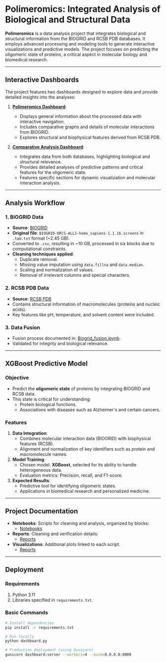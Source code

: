 # Polimeromics: Integrated Analysis of Biological and Structural Data

**Polimeromics** is a data analysis project that integrates biological and structural information from the BIOGRID and RCSB PDB databases. It employs advanced processing and modeling tools to generate interactive visualizations and predictive models. The project focuses on predicting the oligomeric state of proteins, a critical aspect in molecular biology and biomedical research.

---

## **Interactive Dashboards**

The project features two dashboards designed to explore data and provide detailed insights into the analyses:

1. **[Polimeromics Dashboard](https://polimeromic-production.up.railway.app/)**:
   - Displays general information about the processed data with interactive navigation.
   - Includes comparative graphs and details of molecular interactions from BIOGRID.
   - Explores structural and biophysical features derived from RCSB PDB.

2. **[Comparative Analysis Dashboard](https://comparativeanalysispolimeromic-production.up.railway.app/)**:
   - Integrates data from both databases, highlighting biological and structural relevance.
   - Provides detailed analyses of predictive patterns and critical features for the oligomeric state.
   - Features specific sections for dynamic visualization and molecular interaction analysis.

---

## **Analysis Workflow**

### 1. **BIOGRID Data**
- **Source**: [BIOGRID](https://thebiogrid.org/)
- **Original file**: `BIOGRID-ORCS-ALL1-homo_sapiens-1.1.16.screens` in `.tab.txt` format (~2.45 GB).
- Converted to `.csv`, resulting in ~10 GB, processed in six blocks due to computational constraints.
- **Cleaning techniques applied**:
  - Duplicate removal.
  - Missing value imputation using `data.fillna` and `data.median`.
  - Scaling and normalization of values.
  - Removal of irrelevant columns and special characters.

### 2. **RCSB PDB Data**
- **Source**: [RCSB PDB](https://www.rcsb.org/)
- Contains structural information of macromolecules (proteins and nucleic acids).
- Key features like pH, temperature, and solvent content were included.

### 3. **Data Fusion**
- Fusion process documented in: [Biogrid_fusion.ipynb](https://github.com/kentvalerach/Polimeromic/blob/main/Notebooks/Biogrid_fusion.ipynb).
- Validated for integrity and biological relevance.

---

## **XGBoost Predictive Model**

### **Objective**
- Predict the **oligomeric state** of proteins by integrating BIOGRID and RCSB data.
- This state is critical for understanding:
  - Protein biological functions.
  - Associations with diseases such as Alzheimer's and certain cancers.

### **Features**
1. **Data Integration**:
   - Combines molecular interaction data (BIOGRID) with biophysical features (RCSB).
   - Alignment and normalization of key identifiers such as protein and macromolecule names.
2. **Model Training**:
   - Chosen model: **XGBoost**, selected for its ability to handle heterogeneous data.
   - Evaluation metrics: Precision, recall, and F1-score.
3. **Expected Results**:
   - Predictive tool for identifying oligomeric states.
   - Applications in biomedical research and personalized medicine.

---

## **Project Documentation**

- **Notebooks**: Scripts for cleaning and analysis, organized by blocks:
  - [Notebooks](https://github.com/kentvalerach/Polimeromic/tree/main/Notebooks)
- **Reports**: Cleaning and verification details:
  - [Reports](https://github.com/kentvalerach/Polimeromic/tree/main/reports)
- **Visualizations**: Additional plots linked to each script.
  - [Reports](https://github.com/kentvalerach/Polimeromic/tree/main/Visualizations)

---

## **Deployment**

### **Requirements**
1. Python 3.11
2. Libraries specified in `requirements.txt`.

### **Basic Commands**
```bash
# Install dependencies
pip install -r requirements.txt

# Run locally
python dashboard.py

# Production deployment (using Gunicorn)
gunicorn dashboard:server --workers=4 --bind=0.0.0.0:8000

